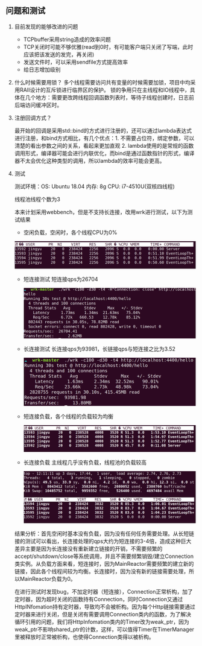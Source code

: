 ## 问题和测试

1. 目前发现的能够改进的问题

   - TCPbuffer采用string造成的效率问题
   - TCP关闭时可能不够优雅(read到0时，有可能客户端只关闭了写端，此时应该把该发送的发完，再关闭)
   - 发送文件时，可以采用sendfile方式提高效率
   - 给日志增加级别

2. 什么时候需要用锁？
   多个线程需要访问共有变量的时候需要加锁，项目中均采用RAII设计的互斥锁进行临界区的保护。
   锁的争用只在主线程和IO线程中，具体在几个地方：需要更改跨线程回调函数列表时，等待子线程创建时，日志前后端访问缓冲区时。

3. 注册回调方式？

   最开始的回调是采用std::bind的方式进行注册的，还可以通过lambda表达式进行注册，和bind方式相比，有几个优点：1. 不需要占位符，绑定参数，可以清楚的看出参数之间的关系，看起来更加直观 2. lambda使用的是常规的函数调用形式，编译器可能会进行内联优化，而bind是通过函数指针的形式，编译器不太会优化这种类型的调用，所以lambda的效率可能会更高。

4. 测试

   测试环境：OS: Ubuntu 18.04 内存: 8g CPU: i7-4510U(双核四线程)

   线程池线程个数为3

   本来计划采用webbench，但是不支持长连接，改用wrk进行测试，以下为测试结果

   - 空闲负载，空闲时，各个线程CPU为0%

   ![](./assets/空闲.png)

   - 短连接测试 短连接qps为26704

     ![](./assets/短连接测试.png)

   - 长连接测试 长连接qps为93981，长链接qps与短连接之比为3.52

     ![](./assets/长连接测试.png)

   - 短连接负载，各个线程的负载较为均衡

     ![](./assets/短连接负载.png)

   - 长连接负载 主线程几乎没有负载，线程池的负载较高

     ![](./assets/长连接负载.png)

   结果分析：首先空闲时基本没有负载，因为没有任何任务需要处理。从长短链接的测试可以看出，长连接处理的qps大约为短连接的3-4倍，造成这种巨大差异主要是因为长连接没有重新建立链接的开销，不需要频繁的accept/shutdown/close等系统调用，并且不需要频繁销毁/建立Connection类实例。从负载方面来看，短连接时，因为MainReactor需要频繁的建立新的链接，因此各个线程间较为均衡。长连接时，因为没有新的链接需要处理，所以MainReactor负载为0。

   在进行测试时发现bug，不加定时器（短连接），Connection正常析构，加了定时器，因为超时关闭的函数持有Connection，同时Connection又通过HttpINfomation持有定时器，导致均不会被析构。因为每个Http链接需要通过定时器来进行关闭，但是关闭有需要调用Connection类内的函数，为了解决循环引用的问题，我们将HttpInfomation类内的Timer改为weak_ptr，因为weak_ptr不影响shared_ptr的计数，这样，可以值得Timer在TimerManager里被释放时正常被析构，也使得Connection类得以被析构。